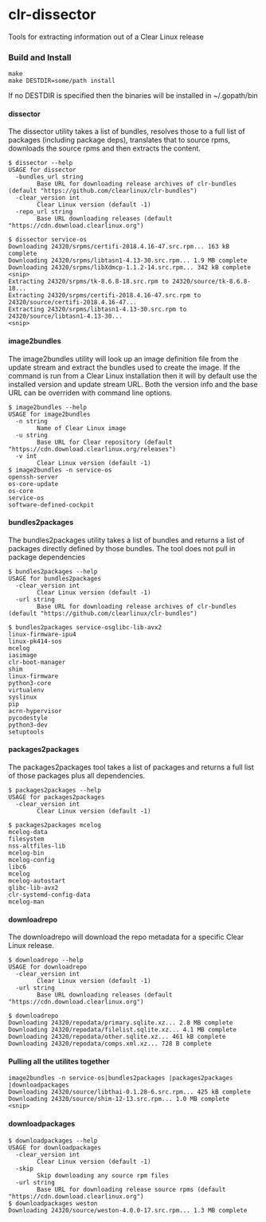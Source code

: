 # clr-dissector
Tools for extracting information out of a Clear Linux release

### Build and Install

````
make
make DESTDIR=some/path install
````

If no DESTDIR is specified then the binaries will be installed in ~/.gopath/bin

#### dissector

The dissector utility takes a list of bundles, resolves those to a full list of packages (including package deps), translates that to source rpms, downloads the source rpms and then extracts the content.

````
$ dissector --help
USAGE for dissector
  -bundles_url string
    	Base URL for downloading release archives of clr-bundles (default "https://github.com/clearlinux/clr-bundles")
  -clear_version int
    	Clear Linux version (default -1)
  -repo_url string
    	Base URL downloading releases (default "https://cdn.download.clearlinux.org")

$ dissector service-os
Downloading 24320/srpms/certifi-2018.4.16-47.src.rpm... 163 kB complete         
Downloading 24320/srpms/libtasn1-4.13-30.src.rpm... 1.9 MB complete             
Downloading 24320/srpms/libXdmcp-1.1.2-14.src.rpm... 342 kB complete 
<snip>
Extracting 24320/srpms/tk-8.6.8-18.src.rpm to 24320/source/tk-8.6.8-18...
Extracting 24320/srpms/certifi-2018.4.16-47.src.rpm to 24320/source/certifi-2018.4.16-47...
Extracting 24320/srpms/libtasn1-4.13-30.src.rpm to 24320/source/libtasn1-4.13-30...
<snip>
````

#### image2bundles

The image2bundles utility will look up an image definition file from the update stream and extract the bundles used to create the image.  If the command is run from a Clear Linux installation then it will by default use the installed version and update stream URL.  Both the version info and the base URL can be overriden with command line options.

````
$ image2bundles --help
USAGE for image2bundles
  -n string
    	Name of Clear Linux image
  -u string
    	Base URL for Clear repository (default "https://cdn.download.clearlinux.org/releases")
  -v int
    	Clear Linux version (default -1)
$ image2bundles -n service-os 
openssh-server
os-core-update
os-core
service-os
software-defined-cockpit

````
#### bundles2packages

The bundles2packages utility takes a list of bundles and returns a list of packages directly defined by those bundles.  The tool does not pull in package dependencies

````
$ bundles2packages --help
USAGE for bundles2packages
  -clear_version int
    	Clear Linux version (default -1)
  -url string
    	Base URL for downloading release archives of clr-bundles (default "https://github.com/clearlinux/clr-bundles")

$ bundles2packages service-osglibc-lib-avx2
linux-firmware-ipu4
linux-pk414-sos
mcelog
iasimage
clr-boot-manager
shim
linux-firmware
python3-core
virtualenv
syslinux
pip
acrn-hypervisor
pycodestyle
python3-dev
setuptools

````
#### packages2packages

The packages2packages tool takes a list of packages and returns a full list of those packages plus all dependencies.

````
$ packages2packages --help
USAGE for packages2packages
  -clear_version int
    	Clear Linux version (default -1)

$ packages2packages mcelog
mcelog-data
filesystem
nss-altfiles-lib
mcelog-bin
mcelog-config
libc6
mcelog
mcelog-autostart
glibc-lib-avx2
clr-systemd-config-data
mcelog-man

````

#### downloadrepo

The downloadrepo will download the repo metadata for a specific Clear Linux release.

````
$ downloadrepo --help
USAGE for downloadrepo
  -clear_version int
    	Clear Linux version (default -1)
  -url string
    	Base URL downloading releases (default "https://cdn.download.clearlinux.org")

$ downloadrepo
Downloading 24320/repodata/primary.sqlite.xz... 2.8 MB complete                 
Downloading 24320/repodata/filelist.sqlite.xz... 4.1 MB complete                
Downloading 24320/repodata/other.sqlite.xz... 461 kB complete                   
Downloading 24320/repodata/comps.xml.xz... 728 B complete
````

#### Pulling all the utilites together

````
image2bundles -n service-os|bundles2packages |packages2packages |downloadpackages 
Downloading 24320/source/libthai-0.1.28-6.src.rpm... 425 kB complete            
Downloading 24320/source/shim-12-13.src.rpm... 1.0 MB complete 
<snip>
````

#### downloadpackages

````
$ downloadpackages --help
USAGE for downloadpackages
  -clear_version int
    	Clear Linux version (default -1)
  -skip
    	Skip downloading any source rpm files
  -url string
    	Base URL for downloading release source rpms (default "https://cdn.download.clearlinux.org")
$ downloadpackages weston
Downloading 24320/source/weston-4.0.0-17.src.rpm... 1.3 MB complete

````



